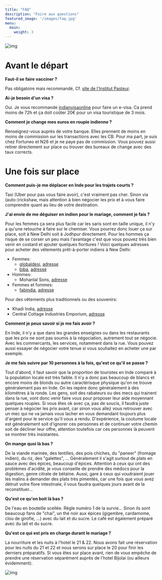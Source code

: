 ```yaml
---
title: "FAQ"
description: "Foire aux questions"
featured_image: '/images/faq.jpg'
menu:
  main:
    weight: 3
---
```


![img](/images/ganesh.png#ganesh)

# Avant le départ

**Faut-il se faire vacciner ?**

Pas obligatoire mais recommandé, Cf. [site de l'Institut Pasteur](https://www.pasteur.fr/fr/centre-medical/preparer-son-voyage/inde).

**Ai-je besoin d'un visa ?**

Oui. Je vous recommande [indianvisaonline](https://indianvisaonline.gov.in/evisa/tvoa.html) pour faire un e-visa. Ca prend moins de 72h et ça doit coûter 20€ pour un visa touristique de 3 mois.

**Comment je change mes euros en roupie indienne ?**

Renseignez-vous auprès de votre banque. Elles prennent de moins en moins de commission sur les transactions avec les CB. Pour ma part, je suis chez Fortuneo et N26 et je ne paye pas de commission. Vous pouvez aussi retirer directement sur place ou trouver des bureaux de change avec des taux corrects.


# Une fois sur place

**Comment puis-je me déplacer en Inde pour les trajets courts ?**

Taxi (Uber pour pas vous faire avoir), c'est vraiment pas cher. Sinon via (auto-)rickshaw, mais attention à bien négocier les prix et à vous faire comprendre quant au lieu de votre destination.

**J'ai envie de me déguiser en indien pour le mariage, comment je fais ?**

Pour les femmes ça sera plus facile car les saris sont en taille unique, il n'y a qu'une retouche à faire sur le chemiser. Vous pourrez donc louer ça sur place, soit à New Delhi soit à Jodhpur directement. Pour les hommes ça risque de se corser un peu mais l'avantage c'est que vous pouvez très bien venir en costard et ajouter quelques fioritures ! Voici quelques adresses pour acheter des vêtements prêt-à-porter indiens à New Delhi:
* Femmes:
    * [globaldesi](https://www.globaldesi.in/), [adresse](https://g.co/kgs/xbyKN6)
    * [biba](https://www.biba.in/), [adresse](https://g.co/kgs/uL6w9X)
* Hommes:
    * Mohanlal Sons, [adresse](https://g.co/kgs/WUCPxb)
* Femmes et fommes:
    * [fabindia](https://www.fabindia.com/), [adresse](https://g.co/kgs/jApTtz)

Pour des vêtements plus traditionnels ou des souvenirs:
* Khadi India, [adresse](https://g.co/kgs/FGV1pn)
* Central Cottage Industries Emporium, [adresse](https://g.co/kgs/vxVd1E)

**Comment je peux savoir si je me fais avoir ?**

En Inde, il n'y a que dans les grandes enseignes ou dans les restaurants que les prix ne sont pas soumis à la négociation, autrement tout se négocie. Avec les commercants, les services, notamment dans la rue. Vous pouvez aussi essayer de négocier votre tenue si vous souhaitez en acheter une par exemple.

**Je me fais suivre par 10 personnes à la fois, qu'est ce qu'il se passe ?**

Tout d'abord, il faut savoir que la proportion de touristes en Inde comparé à la population locale est très faible. Il n'y a donc pas beaucoup de blancs et encore moins de blonds ou autre caractérisque physique qu'on ne trouve généralement pas en Inde. On les repère donc généralement à des kilomètres à la ronde. Les gens, soit des rabateurs ou des mecs qui trainent dans la rue, vont donc venir faire vous pour proposer leur aide moyennant quelques roupies. Si vous êtes ok avec ça, pas de soucis, il faudra juste penser à négocier les prix avant, car sinon vous allez vous retrouver avec un mec qui ne va jamais vous lacher en vous demandant toujours plus d'argent pour le service qu'il vous a rendu. D'expérience, la coutume locale est généralement soit d'ignorer ces personnes et de continuer votre chemin soit de décliner leur offre, attention toutefois car ces personnes là peuvent se montrer très insistantes.


**On mange quoi là bas ?**

De la viande marinée, des lentilles, des pois chiches, du "paneer" (fromage indien), du riz, des "galettes", ... Généralement il s'agit surtout de plats en sauce avec des épices, beaucoup d'épices. Attention à ceux qui ont des problèmes d'acidité, je vous conseille de prendre des médocs pour la digestion, genre citrate de bétaïne. Aussi, gare à ceux qui voudraient jouer les malins à demander des plats très pimentés, car une fois que vous avez détruit votre flore intestinale, il vous faudra quelques jours avant de la reconstituer...

**Qu'est ce qu'on boit là bas ?**

De l'eau en bouteille scellée. Règle numéro 1 de la survie... Sinon ils sont beaucoup fans de "chai", un thé noir aux épices (gigembre, cardamome, clou de girofle, ...) avec du lait et du sucre. Le café est également préparé avec du lait et du sucre.

**Qu'est ce qui est pris en charge durant le mariage ?**

La nourriture et les nuits à l'hotel le 21 & 22. Nous avons fait une réservation pour les nuits du 21 et 22 et nous serons sur place le 20 pour finir les derniers préparatifs. Si vous êtes sur place avant, rien de vous empêche de prendre une réservation séparément auprès de l'hotel Bijolai (ou ailleurs évidemment).

![img](/images/flower.png#flower)
